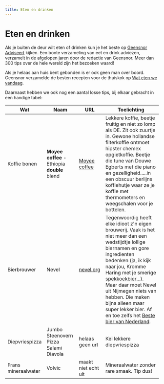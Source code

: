 ```yaml
---
title: Eten en drinken
---
```


# Eten en drinken

Als je buiten de deur wilt eten of drinken kun je het beste op [Geensnor Adviseert](https://advies.geensnor.nl) kijken. Een bonte verzameling van eet en drink adviezen, verzamelt in de afgelopen jaren door de redactie van Geensnor. Meer dan 300 tips over de hele wereld zijn het bezoeken waard!

Als je helaas aan huis bent gebonden is er ook geen man over boord. Geensnor verzamelde de besten recepten voor de thuiskok op [Wat eten we vandaag](https://geensnor.nl/watetenwevandaag/).

Daarnaast hebben we ook nog een aantal losse tips, bij elkaar gebracht in een handige tabel:

| Wat          | Naam       | URL        | Toelichting             |
| ------------ | ---------- | ---------- | ----------------------- |
| Koffie bonen | **Moyee coffee** - Ethiopia **double** blend | [Moyee coffee](https://www.moyeecoffee.com) | Lekkere koffie, beetje fruitig en niet zo lomp als DE. Zit ook zuurtje in. Gewone hollandse filterkoffie ontmoet hipster chemex opgietkoffie. Beetje die tune van Douwe Egberts met die piano en gezelligheid.....in een obscuur berlijns koffiehutje waar ze je koffie met thermometers en weegschalen voor je bottelen. |
|Bierbrouwer|Nevel|[nevel.org](https://nevel.org)|Tegenwoordig heeft elke idioot z'n eigen brouwerij. Vaak is het niet meer dan een wedstijdtje lollige biernamen en gore ingredienten bedenken (ja, ik kijk naar jou, Kromme Haring met je smerige [spekkoekbier](https://untappd.com/b/de-kromme-haring-ikan-ikan/2420270)...). Maar daar moet Nevel uit Nijmegen niets van hebben. Die maken bijna alleen maar super lekker bier. Af en toe zelfs het [Beste bier van Nederland](https://www.gelderlander.nl/nijmegen/mattias-maakte-met-zijn-brouwerij-het-beste-bier-van-nederland-verrast-dat-de-jury-voor-dit-niche-product-koos~ab658501/).|
|Diepvriespizza|Jumbo Steenovern Pizza Salami Diavola| helaas geen url | Kei lekkere diepvriespizza|
|Frans mineraalwater|Volvic|maakt niet echt uit|Mineraalwater zonder rare smaak. Tip dus!|